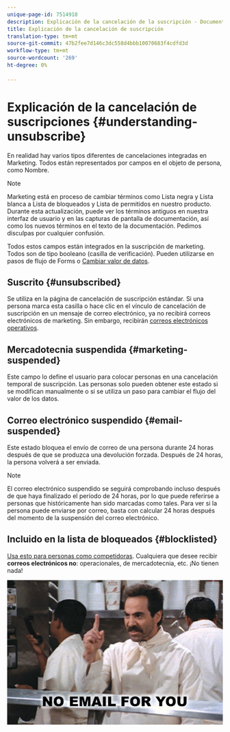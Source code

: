 ```yaml
---
unique-page-id: 7514918
description: Explicación de la cancelación de la suscripción - Documentos de marketing - Documentación del producto
title: Explicación de la cancelación de suscripción
translation-type: tm+mt
source-git-commit: 47b2fee7d146c3dc558d4bbb10070683f4cdfd3d
workflow-type: tm+mt
source-wordcount: '269'
ht-degree: 0%

---
```



# Explicación de la cancelación de suscripciones {#understanding-unsubscribe}

En realidad hay varios tipos diferentes de cancelaciones integradas en Marketing. Todos están representados por campos en el objeto de persona, como Nombre.

>[!NOTE]
>
>Marketing está en proceso de cambiar términos como Lista negra y Lista blanca a Lista de bloqueados y Lista de permitidos en nuestro producto. Durante esta actualización, puede ver los términos antiguos en nuestra interfaz de usuario y en las capturas de pantalla de documentación, así como los nuevos términos en el texto de la documentación. Pedimos disculpas por cualquier confusión.

Todos estos campos están integrados en la suscripción de marketing. Todos son de tipo booleano (casilla de verificación). Pueden utilizarse en pasos de flujo de Forms o [Cambiar valor de datos](../../../product-docs/core-marketo-concepts/smart-campaigns/flow-actions/change-data-value.md).

## Suscrito {#unsubscribed}

Se utiliza en la página de cancelación de suscripción estándar. Si una persona marca esta casilla o hace clic en el vínculo de cancelación de suscripción en un mensaje de correo electrónico, ya no recibirá correos electrónicos de marketing. Sin embargo, recibirán [correos electrónicos operativos](../../../product-docs/email-marketing/general/functions-in-the-editor/make-an-email-operational.md).

## Mercadotecnia suspendida {#marketing-suspended}

Este campo lo define el usuario para colocar personas en una cancelación temporal de suscripción. Las personas solo pueden obtener este estado si se modifican manualmente o si se utiliza un paso para cambiar el flujo del valor de los datos.

## Correo electrónico suspendido {#email-suspended}

Este estado bloquea el envío de correo de una persona durante 24 horas después de que se produzca una devolución forzada. Después de 24 horas, la persona volverá a ser enviada.

>[!NOTE]
>
>El correo electrónico suspendido se seguirá comprobando incluso después de que haya finalizado el período de 24 horas, por lo que puede referirse a personas que históricamente han sido marcadas como tales. Para ver si la persona puede enviarse por correo, basta con calcular 24 horas después del momento de la suspensión del correo electrónico.

## Incluido en la lista de bloqueados {#blocklisted}

[Usa esto para personas como competidoras](http://docs.marketo.com/x/uwOQ). Cualquiera que desee recibir **correos electrónicos no**: operacionales, de mercadotecnia, etc. ¡No tienen nada!

![](assets/image2015-5-18-12-3a6-3a40.png)

